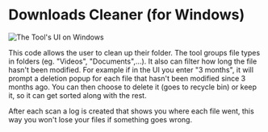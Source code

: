 # Downloads Cleaner (for Windows)
![The Tool's UI on Windows](https://github.com/user-attachments/assets/e3fa68ce-2642-4cc1-9de1-77d6a0a8ce47)

This code allows the user to clean up their folder. The tool groups file types in folders (eg. "Videos", "Documents",...). 
It also can filter how long the file hasn't been modified. For example if in the UI you enter "3 months", it will prompt a deletion popup for each file that hasn't been modified
since 3 months ago. You can then choose to delete it (goes to recycle bin) or keep it, so it can get sorted along with the rest. 

After each scan a log is created that shows you where each file went,
this way you won't lose your files if something goes wrong.
